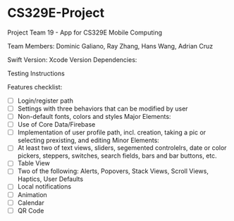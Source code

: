 # CS329E-Project
Project Team 19 - App for CS329E Mobile Computing

Team Members: Dominic Galiano, Ray Zhang, Hans Wang, Adrian Cruz

Swift Version:
Xcode Version
Dependencies:

Testing Instructions

Features checklist:
- [ ] Login/register path
- [ ] Settings with three behaviors that can be modified by user
- [ ] Non-default fonts, colors and styles
Major Elements:
- [ ] Use of Core Data/Firebase
- [ ] Implementation of user profile path, incl. creation, taking a pic or selecting prexisting, and editing
Minor Elements:
- [ ] At least two of text views, sliders, segemented controlelrs, date or color pickers, steppers, switches, search fields, bars and bar buttons, etc.
- [ ] Table View
- [ ] Two of the following: Alerts, Popovers, Stack Views, Scroll Views, Haptics, User Defaults
- [ ] Local notifications
- [ ] Animation
- [ ] Calendar
- [ ] QR Code
